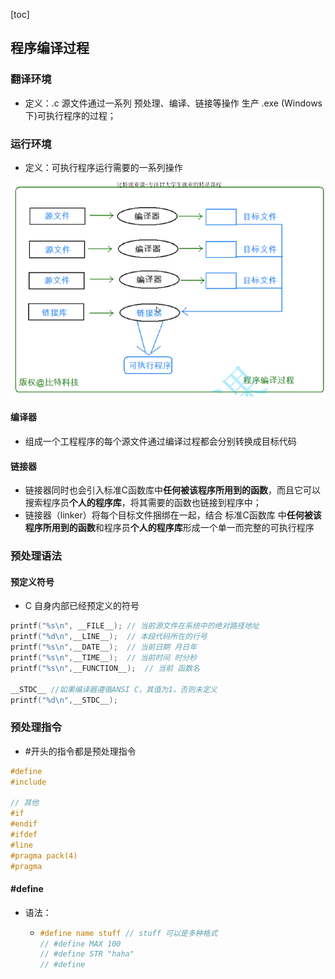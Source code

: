[toc]

## 程序编译过程

### 翻译环境

- 定义：.c 源文件通过一系列 预处理、编译、链接等操作 生产 .exe (Windows下)可执行程序的过程；

### 运行环境

- 定义：可执行程序运行需要的一系列操作



![image-20220822014825401](image-20220822014825401.png)



#### 编译器

- 组成一个工程程序的每个源文件通过编译过程都会分别转换成目标代码

#### 链接器

- 链接器同时也会引入标准C函数库中**任何被该程序所用到的函数**，而且它可以搜索程序员**个人的程序库**，将其需要的函数也链接到程序中；
- 链接器（linker）将每个目标文件捆绑在一起，结合 标准C函数库 中**任何被该程序所用到的函数**和程序员**个人的程序库**形成一个单一而完整的可执行程序



### 预处理语法

#### 预定义符号

- C 自身内部已经预定义的符号

```C
printf("%s\n", __FILE__); // 当前源文件在系统中的绝对路径地址
printf("%d\n",__LINE__);  // 本段代码所在的行号
printf("%s\n",__DATE__);  // 当前日期 月日年
printf("%s\n",__TIME__);  // 当前时间 时分秒
printf("%s\n",__FUNCTION__);  // 当前 函数名

__STDC__ //如果编译器遵循ANSI C，其值为1，否则未定义
printf("%d\n",__STDC__);
```



### 预处理指令

- #开头的指令都是预处理指令

```c
#define
#include

// 其他
#if
#endif
#ifdef
#line
#pragma pack(4)
#pragma
```



#### #define

- 语法：

  - ```c
    #define name stuff // stuff 可以是多种格式
    // #define MAX 100
    // #define STR "haha"
    // #define 
    ```

    
